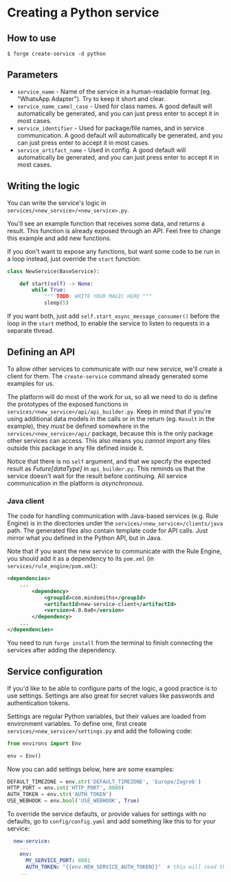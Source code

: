 # Creating a Python service

## How to use
```shell
$ forge create-service -d python
```

## Parameters
- `service_name` - Name of the service in a human-readable format (eg. "WhatsApp Adapter"). Try to keep it short and clear.
- `service_name_camel_case` - Used for class names. A good default will automatically be generated, and you can just press enter to accept it in most cases.
- `service_identifier` - Used for package/file names, and in service communication. A good default will automatically be generated, and you can just press enter to accept it in most cases.
- `service_artifact_name` - Used in config. A good default will automatically be generated, and you can just press enter to accept it in most cases.


## Writing the logic
You can write the service's logic in `services/<new_service>/<new_service>.py`.

You'll see an example function that receives some data, and returns a result. This function is already exposed through an API.
Feel free to change this example and add new functions.

If you don't want to expose any functions, but want some code to be run in a loop instead, just override the `start` function:
```python
class NewService(BaseService):

    def start(self) -> None:
        while True:
            """ TODO: WRITE YOUR MAGIC HERE """
            sleep(5)

```

If you want both, just add `self.start_async_message_consumer()` before the loop in the `start` method, to enable the service to listen to requests in a separate thread.


## Defining an API
To allow other services to communicate with our new service, we'll create a client for them. The `create-service` command already generated some examples for us.

The platform will do most of the work for us, so all we need to do is define the prototypes of the exposed functions in `services/<new_service>/api/api_builder.py`.
Keep in mind that if you're using additional data models in the calls or in the return (eg. `Result` in the example), they *must* be defined somewhere in the `services/<new_service>/api/` package, because this is the only package other services can access.
This also means you *cannot* import any files outside this package in any file defined inside it.

Notice that there is no `self` argument, and that we specify the expected result as _Future[dataType]_ in `api_builder.py`.
This reminds us that the service doesn't wait for the result before continuing. All service communication in the platform is *asynchronous*.

### Java client
The code for handling communication with Java-based services (e.g. Rule Engine) is in the directories under the `services/<new_service>/clients/java` path. 
The generated files also contain template code for API calls. Just mirror what you defined in the Python API, but in Java.

Note that if you want the new service to communicate with the Rule Engine, you should add it as a dependency to its `pom.xml` (in `services/rule_engine/pom.xml`):
```xml
<dependencies>
    ...
		<dependency>
			<groupId>com.mindsmiths</groupId>
			<artifactId>new-service-client</artifactId>
			<version>4.0.0a0</version>
		</dependency>
    ...
</dependencies>
```

You need to run `forge install` from the terminal to finish connecting the services after adding the dependency.


## Service configuration
If you'd like to be able to configure parts of the logic, a good practice is to use settings. Settings are also great for secret values like passwords and authentication tokens.

Settings are regular Python variables, but their values are loaded from environment variables.
To define one, first create `services/<new_service>/settings.py` and add the following code:
```python
from environs import Env

env = Env()
```
Now you can add settings below, here are some examples:
```python
DEFAULT_TIMEZONE = env.str('DEFAULT_TIMEZONE', 'Europe/Zagreb')
HTTP_PORT = env.int('HTTP_PORT', 8080)
AUTH_TOKEN = env.str('AUTH_TOKEN')
USE_WEBHOOK = env.bool('USE_WEBHOOK', True)
```
To override the service defaults, or provide values for settings with no defaults, go to `config/config.yaml` and add something like this to for your service:
```yaml
  new-service:
    ...
    env:
      MY_SERVICE_PORT: 8081
      AUTH_TOKEN: "{{env.NEW_SERVICE_AUTH_TOKEN}}"  # this will read the '.env' file and the system env, and fill it here (good for secrets)
    ...     
```
